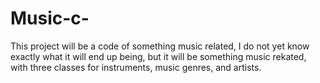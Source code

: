 # Music-c-
This project will be a code of something music related, I do not yet know exactly what it will end up being, but it will be something music rekated, with three classes for instruments, music genres, and artists.
